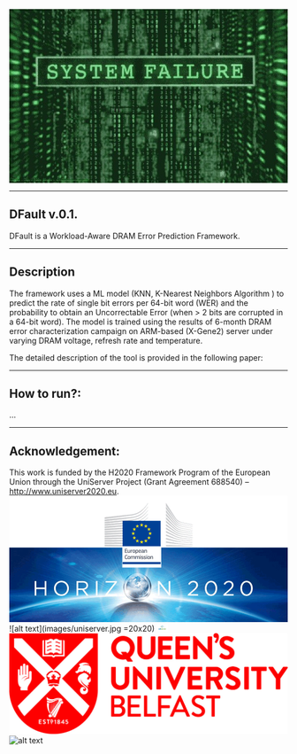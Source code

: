 <img align="center" src="images/system_failure.jpg">

--------------------------------------------------
DFault v.0.1.
--------------------------------------------------
DFault is a Workload-Aware DRAM Error Prediction Framework.

--------------------------------------------------
Description
--------------------------------------------------
The framework uses a ML model (KNN, K-Nearest Neighbors Algorithm
) to predict the rate of single bit errors per 64-bit word (WER) and the probability to obtain an Uncorrectable Error (when > 2 bits are corrupted in a 64-bit word). The model is trained using the results of 6-month DRAM error characterization campaign on ARM-based (X-Gene2) server under varying DRAM voltage, refresh rate and temperature.

The detailed description of the tool is provided in the following paper:

--------------------
How to run?:
--------------------
 ...

--------------------
Acknowledgement:
--------------------
This work is funded by the H2020 Framework Program of the
European Union through the UniServer Project (Grant Agreement
688540) – http://www.uniserver2020.eu.
![alt text](images/horizon2020-eu-commission-logo-8.png)
![alt text](images/uniserver.jpg =20x20)
<img src="images/uniserver.jpg" alt="drawing" width="20"/>
![alt text](images/qub_logo.jpg)
![alt text](images/ecit_logo.jpg)
